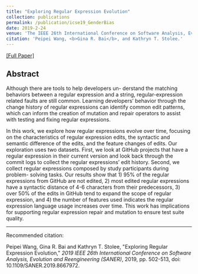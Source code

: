 ```yaml
---
title: "Exploring Regular Expression Evolution"
collection: publications
permalink: /publication/icse19_GenderBias
date: 2019-2-24
venue: 'The IEEE 26th International Conference on Software Analysis, Evolution and Reengineering <b>SANER 2019</b>'
citation: 'Peipei Wang, <b>Gina R. Bai</b>, and Kathryn T. Stolee.'
---
```

[[Full Paper]](http://ginabai.github.io/files/PaperPreprints/saner19_RegexEvolution.pdf)

## Abstract
Although there are tools to help developers un- derstand the matching behaviors between a regular expression and a string, regular-expression related faults are still common. Learning developers’ behavior through the change history of regular expressions can identify common edit patterns, which can inform the creation of mutation and repair operators to assist with testing and fixing regular expressions.

In this work, we explore how regular expressions evolve over time, focusing on the characteristics of regular expression edits, the syntactic and semantic difference of the edits, and the feature changes of edits. Our exploration uses two datasets. First, we look at GitHub projects that have a regular expression in their current version and look back through the commit logs to collect the regular expressions’ edit history. Second, we collect regular expressions composed by study participants during problem- solving tasks. Our results show that 1) 95% of the regular expressions from GitHub are not edited, 2) most edited regular expressions have a syntactic distance of 4-6 characters from their predecessors, 3) over 50% of the edits in GitHub tend to expand the scope of regular expression, and 4) the number of features used indicates the regular expression language usage increases over time. This work has implications for supporting regular expression repair and mutation to ensure test suite quality.

---
Recommended citation: 

Peipei Wang, Gina R. Bai and Kathryn T. Stolee, "Exploring Regular Expression Evolution," <i>2019 IEEE 26th International Conference on Software Analysis, Evolution and Reengineering (SANER)</i>, 2019, pp. 502-513, doi: 10.1109/SANER.2019.8667972.
